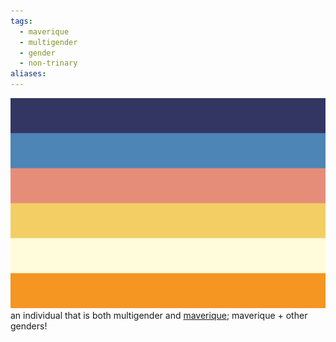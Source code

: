 ```yaml
---
tags:
  - maverique
  - multigender
  - gender
  - non-trinary
aliases: 
---
```

![multigender maverique.png](../../images/multigender%20maverique.png)  
an individual that is both multigender and [maverique](./maverique.md); maverique + other genders! 